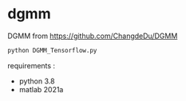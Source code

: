 # dgmm
DGMM from https://github.com/ChangdeDu/DGMM

```sh
python DGMM_Tensorflow.py
```
requirements :

* python 3.8
* matlab 2021a